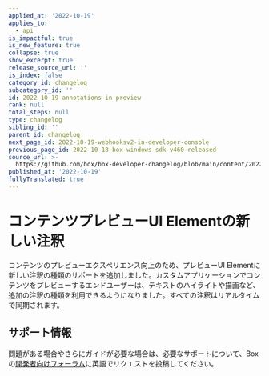 ```yaml
---
applied_at: '2022-10-19'
applies_to:
  - api
is_impactful: true
is_new_feature: true
collapse: true
show_excerpt: true
release_source_url: ''
is_index: false
category_id: changelog
subcategory_id: ''
id: 2022-10-19-annotations-in-preview
rank: null
total_steps: null
type: changelog
sibling_id: ''
parent_id: changelog
next_page_id: 2022-10-19-webhooksv2-in-developer-console
previous_page_id: 2022-10-18-box-windows-sdk-v460-released
source_url: >-
  https://github.com/box/box-developer-changelog/blob/main/content/2022/10-19-annotations-in-preview.md
published_at: '2022-10-19'
fullyTranslated: true
---
```

# コンテンツプレビューUI Elementの新しい注釈

コンテンツのプレビューエクスペリエンス向上のため、プレビューUI Elementに新しい注釈の種類のサポートを追加しました。カスタムアプリケーションでコンテンツをプレビューするエンドユーザーは、テキストのハイライトや描画など、追加の注釈の種類を利用できるようになりました。すべての注釈はリアルタイムで同期されます。

## サポート情報

問題がある場合やさらにガイドが必要な場合は、必要なサポートについて、Boxの[開発者向けフォーラム][1]に英語でリクエストを投稿してください。

[1]: https://support.box.com/hc/en-us/community/topics/360001932973-Platform-and-Developer-Forum
